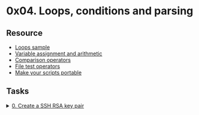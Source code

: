 # 0x04. Loops, conditions and parsing 

## Resource

- [Loops sample](https://tldp.org/LDP/Bash-Beginners-Guide/html/sect_09_01.html)
- [Variable assignment and arithmetic](https://tldp.org/LDP/abs/html/ops.html)
- [Comparison operators](https://tldp.org/LDP/abs/html/comparison-ops.html)
- [File test operators](https://tldp.org/LDP/abs/html/fto.html)
- [Make your scripts portable](https://www.cyberciti.biz/tips/finding-bash-perl-python-portably-using-env.html)

## Tasks

<details>
<summary><a href="./0-RSA_public_key.pub">0. Create a SSH RSA key pair</a></summary><br>
<a href='https://postimages.org/' target='_blank'><img src='https://i.postimg.cc/HkVtBRMg/image.png' border='0' alt='image'/></a><br>
<ul>
  <li>Links from screenshot
  <ul>
      <li><a href="https://askubuntu.com/questions/61557/how-do-i-set-up-ssh-authentication-keys">Linux and Mac OS users</a></li>
      <li><a href="https://docs.rackspace.com/support/how-to/generating-rsa-keys-with-ssh-puttygen/">Windows users</a></li>
      <li><a href="https://www.youtube.com/watch?v=iuqXFC_qIvA&t=46s">data centers</a></li>
  </ul>
  </li>
</ul>
</details>
